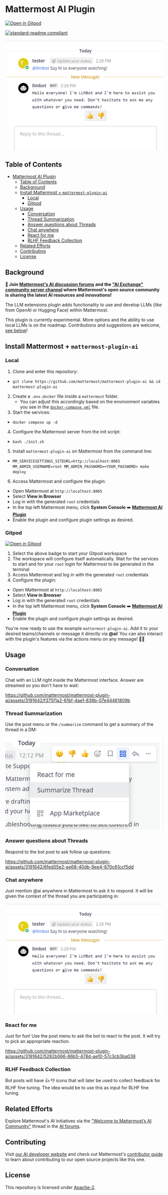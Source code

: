 # Mattermost AI Plugin

[![Open in Gitpod](https://gitpod.io/button/open-in-gitpod.svg)](https://gitpod.io/#https://github.com/mattermost/mattermost-plugin-ai)

[![standard-readme compliant](https://img.shields.io/badge/readme%20style-standard-brightgreen.svg?style=flat-square)](https://github.com/RichardLitt/standard-readme)

![Screenshot](/img/mention_bot.png)

## Table of Contents

- [Mattermost AI Plugin](#mattermost-ai-plugin)
  - [Table of Contents](#table-of-contents)
  - [Background](#background)
  - [Install Mattermost + `mattermost-plugin-ai`](#install-mattermost--mattermost-plugin-ai)
    - [Local](#local)
    - [Gitpod](#gitpod)
  - [Usage](#usage)
    - [Conversation](#conversation)
    - [Thread Summarization](#thread-summarization)
    - [Answer questions about Threads](#answer-questions-about-threads)
    - [Chat anywhere](#chat-anywhere)
    - [React for me](#react-for-me)
    - [RLHF Feedback Collection](#rlhf-feedback-collection)
  - [Related Efforts](#related-efforts)
  - [Contributing](#contributing)
  - [License](#license)

## Background

**🚀 Join [Mattermost's AI discussion forums](https://forum.mattermost.com/c/ai-frameworks/40) and the ["AI Exchange" community server channel](https://community.mattermost.com/core/channels/ai-exchange) where Mattermost's open source community is sharing the latest AI resources and innovations!**

The LLM extensions plugin adds functionality to use and develop LLMs (like from OpenAI or Hugging Face) within Mattermost. 

This plugin is currently experimental. More options and the ability to use local LLMs is on the roadmap. Contributions and suggestions are welcome, [see below](#contributing)! 

## Install Mattermost + `mattermost-plugin-ai`

### Local

1. Clone and enter this repository:
  * `git clone https://github.com/mattermost/mattermost-plugin-ai && cd mattermost-plugin-ai`
2. Create a `.env.docker` file inside a `mattermost` folder.
   - You can adjust this accordingly based on the environment variables you see in the [`docker-compose.yml`](./docker-compose.yml) file.
3. Start the services:
  * `docker compose up -d`
4. Configure the Mattermost server from the init script:
  * `bash ./init.sh`
5. Install `mattermost-plugin-ai` on Mattermost from the command line:
  * `MM_SERVICESETTINGS_SITEURL=http://localhost:8065 MM_ADMIN_USERNAME=root MM_ADMIN_PASSWORD=<YOUR_PASSWORD> make deploy`
6. Access Mattermost and configure the plugin:
  * Open Mattermost at `http://localhost:8065`
  * Select **View in Browser**
  * Log in with the generated `root` credentials
  * In the top left Mattermost menu, click **System Console** ➡️ [**Mattermost AI Plugin**](http://localhost:8065/admin_console/plugins/plugin_mattermost-ai)
  * Enable the plugin and configure plugin settings as desired.

### Gitpod

[![Open in Gitpod](https://gitpod.io/button/open-in-gitpod.svg)](https://gitpod.io/#https://github.com/mattermost/mattermost-plugin-ai)

1. Select the above badge to start your Gitpod workspace
2. The workspace will configure itself automatically. Wait for the services to start and for your `root` login for Mattermost to be generated in the terminal
3. Access Mattermost and log in with the generated `root` credentials
5. Configure the plugin:
  * Open Mattermost at `http://localhost:8065`
  * Select **View in Browser**
  * Log in with the generated `root` credentials
  * In the top left Mattermost menu, click **System Console** ➡️ [**Mattermost AI Plugin**](http://localhost:8065/admin_console/plugins/plugin_mattermost-ai)
  * Enable the plugin and configure plugin settings as desired.

You're now ready to use the example `mattermost-plugin-ai`. Add it to your desired teams/channels or message it directly via **@ai**! You can also interact with the plugin's features via the actions menu on any message! 🤖🎉

## Usage

### Conversation

Chat with an LLM right inside the Mattermost interface. Answer are streamed so you don't have to wait:

https://github.com/mattermost/mattermost-plugin-ai/assets/3191642/f375f1a2-61bf-4ae1-839b-07e44461809b

### Thread Summarization
Use the post menu or the `/summarize` command to get a summary of the thread in a DM:

![Summarizing Thread](/img/summarize_thread.png)

### Answer questions about Threads
Respond to the bot post to ask follow up questions:

https://github.com/mattermost/mattermost-plugin-ai/assets/3191642/6fed05e2-ee68-40db-9ee4-870c61ccf5dd

### Chat anywhere
Just mention @ai anywhere in Mattermost to ask it to respond. It will be given the context of the thread you are participating in:

![Bot Chat](/img/mention_bot.png)

### React for me
Just for fun! Use the post menu to ask the bot to react to the post. It will try to pick an appropriate reaction.

https://github.com/mattermost/mattermost-plugin-ai/assets/3191642/5282b066-86b5-478d-ae10-57c3cb3ba038

### RLHF Feedback Collection
Bot posts will have 👍 👎 icons that will later be used to collect feedback for RLHF fine tuning. The idea would be to use this as input for RLHF fine tuning.

## Related Efforts

Explore Mattermost's AI initiatives via the ["Welcome to Mattermost’s AI Community"](https://forum.mattermost.com/t/welcome-to-mattermosts-ai-community/16144?u=zigler) thread in the [AI forums](https://forum.mattermost.com/c/ai-frameworks/40).

## Contributing

Visit [our AI developer website](https://mattermost.github.io/mattermost-ai-site/) and check out Mattermost's [contributor guide](https://developers.mattermost.com/contribute/) to learn about contributing to our open source projects like this one.

## License

This repository is licensed under [Apache-2](./LICENSE).
